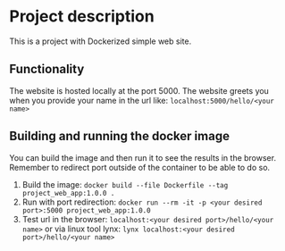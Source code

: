 # Project description

This is a project with Dockerized simple web site.

## Functionality 

The website is hosted locally at the port 5000.
The website greets you when you provide your name in the url like:
`localhost:5000/hello/<your name>`

## Building and running the docker image

You can build the image and then run it to see the results in the browser. 
Remember to redirect port outside of the container to be able to do so.

1. Build the image: 
`docker build --file Dockerfile --tag project_web_app:1.0.0 .`
2. Run with port redirection: 
`docker run --rm -it -p <your desired port>:5000 project_web_app:1.0.0`
3. Test url in the browser: 
`localhost:<your desired port>/hello/<your name>`
or via linux tool lynx:
`lynx localhost:<your desired port>/hello/<your name>`